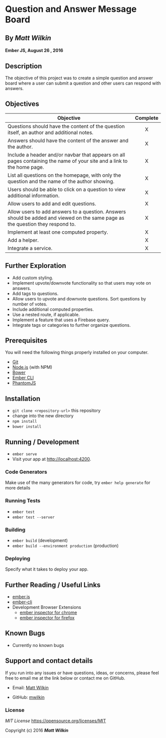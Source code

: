 # Question and Answer Message Board

## By _Matt Wilkin_

#### Ember JS, August 26 , 2016

## Description

The objective of this project was to create a simple question and answer board where a user can submit a question and other users can respond with answers.

## Objectives

| Objective        | Complete           |
| ------------- |:-------------:|
| Questions should have the content of the question itself, an author and additional notes.    | X |
| Answers should have the content of the answer and the author.     | X |
| Include a header and/or navbar that appears on all pages containing the name of your site and a link to the home page.    | X |
| List all questions on the homepage, with only the question and the name of the author showing.     | X |
| Users should be able to click on a question to view additional information.     | X |
| Allow users to add and edit questions.     | X |
| Allow users to add answers to a question. Answers should be added and viewed on the same page as the question they respond to.     | X |
| Implement at least one computed property. | X |
| Add a helper.  | X |
| Integrate a service.  | X |

## Further Exploration

* Add custom styling.
* Implement upvote/downvote functionality so that users may vote on answers.
* Add tags to questions.
* Allow users to upvote and downvote questions. Sort questions by number of votes.
* Include additional computed properties.
* Use a nested route, if applicable.
* Implement a feature that uses a Firebase query.
* Integrate tags or categories to further organize questions.


## Prerequisites

You will need the following things properly installed on your computer.

* [Git](http://git-scm.com/)
* [Node.js](http://nodejs.org/) (with NPM)
* [Bower](http://bower.io/)
* [Ember CLI](http://ember-cli.com/)
* [PhantomJS](http://phantomjs.org/)

## Installation

* `git clone <repository-url>` this repository
* change into the new directory
* `npm install`
* `bower install`

## Running / Development

* `ember serve`
* Visit your app at [http://localhost:4200](http://localhost:4200).

### Code Generators

Make use of the many generators for code, try `ember help generate` for more details

### Running Tests

* `ember test`
* `ember test --server`

### Building

* `ember build` (development)
* `ember build --environment production` (production)

### Deploying

Specify what it takes to deploy your app.

## Further Reading / Useful Links

* [ember.js](http://emberjs.com/)
* [ember-cli](http://ember-cli.com/)
* Development Browser Extensions
  * [ember inspector for chrome](https://chrome.google.com/webstore/detail/ember-inspector/bmdblncegkenkacieihfhpjfppoconhi)
  * [ember inspector for firefox](https://addons.mozilla.org/en-US/firefox/addon/ember-inspector/)

## Known Bugs

* Currently no known bugs

## Support and contact details

If you run into any issues or have questions, ideas, or concerns, please feel free to email me at the link below or contact me on GitHub.

* Email: <a href="mailto:mwilkin22@gmail.com">Matt Wilkin</a>

* GitHub: <a href="https://github.com/mwilkin/github-api">mwilkin</a>

### License

*MIT License*
<a href="https://opensource.org/licenses/MIT">https://opensource.org/licenses/MIT</a>

Copyright (c) 2016 **_Matt Wilkin_**
